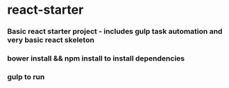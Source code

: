 # react-starter
### Basic react starter project - includes gulp task automation and very basic react skeleton
### bower install && npm install to install dependencies
### gulp to run
